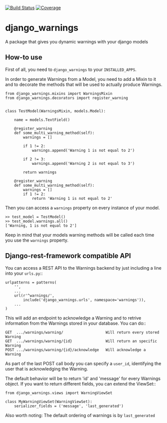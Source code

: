 [![Build Status](https://travis-ci.org/rockabox/django_warnings.svg?branch=master)](https://travis-ci.org/rockabox/django_warnings)
[![Coverage](http://img.shields.io/coveralls/rockabox/django_warnings/master.svg)](https://coveralls.io/r/rockabox/django_warnings?branch=master)

# django_warnings
A package that gives you dynamic warnings with your django models

## How-to use
First of all, you need to `django_warnings` to your `INSTALLED_APPS`.

In order to generate Warnings from a Model, you need to add a Mixin to it and
to decorate the methods that will be used to actually produce Warnings.

    from django_warnings.mixins import WarningsMixin
    from django_warnings.decorators import register_warning


    class TestModel(WarningsMixin, models.Model):

        name = models.TextField()

        @register_warning
        def some_multi_warning_method(self):
            warnings = []

            if 1 != 2:
                warnings.append('Warning 1 is not equal to 2')

            if 2 != 3:
                warnings.append('Warning 2 is not equal to 3')

            return warnings

        @register_warning
        def some_multi_warning_method(self):
            warnings = []
            if 1 != 2:
                return 'Warning 1 is not equal to 2'

Then you can access a `warnings` property on every instance of your model.

    >> test_model = TestModel()
    >> test_model.warnings.all()
    ['Warning, 1 is not equal to 2']

Keep in mind that your models warning methods will be called each time you use
the `warnings` property.

## Django-rest-framework compatible API
You can access a REST API to the Warnings backend by just including a line into
your `urls.py`::

    urlpatterns = patterns(
        '',
        ...
        url(r'^warnings/',
            include('django_warnings.urls', namespace='warnings')),
        ...
    )

This will add an endpoint to acknowledge a Warning and to retrive information
from the Warnings stored in your database. You can do::

    GET  .../warnings/warning/                   Will return every stored Warning
    GET  .../warnings/warning/{id}               Will return an specific Warning
    POST .../warnings/warning/{id}/acknowledge   Will acknowledge a Warning

As part of the last POST call body you can specify a `user_id`, identifying the
user that is acknowledging the Warning.

The default behavior will be to return 'id' and 'message' for every Warnings
object. If you want to return different fields, you can extend the ViewSet::

    from django_warnings.views import WarningViewSet

    class MyWarningViewSet(WarningViewSet):
        serializer_fields = ('message', 'last_generated')

Also worth noting:
The default ordering of warnings is by `last_generated`
